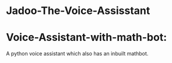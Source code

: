 # Jadoo-The-Voice-Assisstant
# Voice-Assistant-with-math-bot:
A python voice assistant which also has an inbuilt mathbot.
